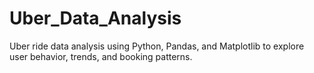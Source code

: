 # Uber_Data_Analysis
Uber ride data analysis using Python, Pandas, and Matplotlib to explore user behavior, trends, and booking patterns.

